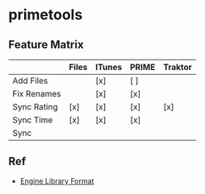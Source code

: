 # primetools

## Feature Matrix

|             | Files | ITunes | PRIME | Traktor |
| ----------- | ----- | ------ | ----- | ------- |
| Add Files   |       | [x]    | [ ]   |         |
| Fix Renames |       | [x]    | [x]   |         |
| Sync Rating | [x]   | [x]    | [x]   | [x]     |
| Sync Time   | [x]   | [x]    | [x]   |         |
| Sync 

## Ref

- [Engine Library Format](https://github.com/mixxxdj/mixxx/wiki/engine_library_format)
